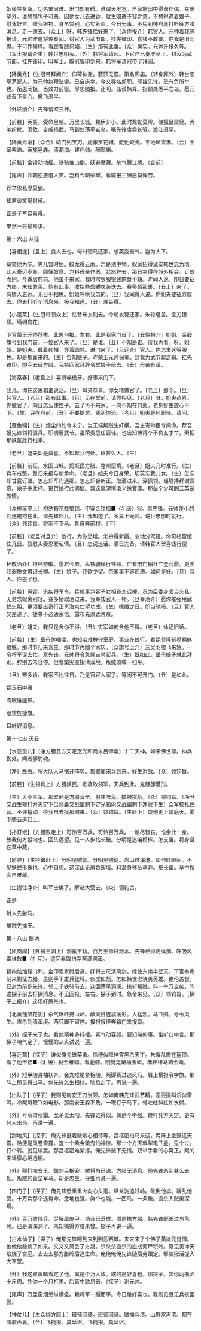 <!-- { "loadSidebar": true } -->
姻缘嗟复断。功名恨尙难。出门卽有碍。谁谓天地宽。自家旅邸中得谐佳偶。幸出望外。谁想那鸨子可恶。因他女儿去进香。就生暗遣不容之意。不想得遇着娘子。慰我好言。赠我银物。身虽暂别。心实萦牵。今日无事。不免到帅府裏打听征方腊消息。走一遭去。〔众上〕呀。韩先锋恰好来了。〔众作报介〕韩官人。元帅着我等报请。元帅昨遣将佐奏闻。封官人为武节郞。挂先锋印。喜钱不敢要。你我是旧同僚。不可作模样。看顾看顾何如。〔生〕那有此事。〔众〕眞实。元帅升帐久等。〔军士报请介生〕韩世忠叩头。〔外〕韩将军请起。下官昨已奏准圣上。封汝为武节郞。挂先锋印。叫军士。取冠服印剑来。韩将军请冠带了拜阙。 

【降黄龙】〔生冠带拜阙介〕仰荷神尧。葑菲无遗。策名廊庙。〔转身拜外〕韩世忠草茅鄙人。为元帅执鞭坠镫。已自庆幸。今又辱名郞职。印挂先锋。恐有负所举也。衔恩罔极。当效力前驱。尽忠图报。还叨。庙谟帏算。指顾处悉平岩岛。愿元戎召下星门。檄飞须早。

〔外递酒介〕先锋请飮三杯。 

【前腔】英豪。受命皇朝。万里长城。赖伊非小。此时龙蛇莫辨。値狐鼠潜窥。犬羊纷扰。须敎。奋威扬武。马到处荡平岩岛。嘱先锋席卷长驱。渡江须早。

【降黄龙滚】〔众合〕辕门列宝刀。虎帐罗花帽。鲲化蛟腾。平地风雷瀑。〔合〕金章紫诰。黄旄皂纛。淸潮海。建伟勋。酬廊庙。

【前腔】金镫动地摇。铁骑催山倒。妖避魔藏。杀气腾江峤。〔合前〕 

【尾声】昨朝逆旅遗人笑。岂料今朝荣耀。看取报主酬恩莫惮劳。

荐举恩私厚莫酬。



知君谈笑觅封侯。

正是千军容易得。



果然一将最难求。 

第十六出
从征

【喜相逢】〔旦上〕良人去也。何时驷马还家。想英姿豪气。岂为人下。

莫笑他为卒。男儿暂时屈。蛟龙得云雨。岂是池中物。奴家招得延安韩世忠为壻。此人豪迈不羣。颇惬奴意。岂料母亲作恶。忿怒辞去。那日幸得在城外相会。订盟而别。今寄居府前。他虽不来家。我时常衣服银钱飮食不缺。昨闻人说。卽日要征方腊。未知眞否。倘有此事。收拾些盘纒衣装送去。赛多娇那裏。〔丑上〕来了。有情人去远。无日不相思。姐姐呼唤我怎的。〔旦〕我闻得人说。你姐夫要征方腊去。你去打听个消息来。报我知道。〔丑〕理会得。 

【小蓬莱】〔生冠带领众上〕忆昔布衣别去。今朝衣锦还家。朱轮皂盖。宝刀银印。绣帽宫花。

下官蒙王元帅荐拔。此恩何报。左右。此是我家门首了。〔丑惊报介〕姐姐。金鼓旗号到我门首。一位官人来了。〔旦〕是谁。〔丑〕不知是谁。待我再看。呀。姐姐。是姐夫。戴着纱帽。穿着圆领。进门来了。〔旦迎介〕官人。你怎生这等服色。却是那裏来的。〔生〕吿知娘子。昨蒙王元帅保奏。封我为武节郞之职。挂先锋印。卽今去征方腊。我特回家拜辞令堂娘子前去。〔丑〕母亲有请。 

【海棠春】〔老旦上〕喜鹊噪檐牙。好事来门下。

我儿。你在这裏和谁说话。〔旦〕母亲恭喜。你女壻做官了。〔老旦〕那个。〔旦〕韩官人。〔老旦〕那有此事。〔旦〕见在堂前。请你相见。〔老旦〕呀。姐夫恭喜。你做官了。向日怎么使性子。去了再不来家。一向不知在何处。老身好生放心不下。〔生〕只在府前。〔丑〕不要提罢。我到惶恐。〔老旦〕姐夫是何职任。请问。 

【雁鱼锦】〔生〕烟尘四处今未宁。岂无端叛贼生奸横。吾主寄帅臣专阃命。荐吾授先锋领将驱兵。职叨居武节。虽荣贵思任匪轻。也应知博得个不负玄才举。索把那妖氛此行扫净。

〔老旦〕姐夫却是眞喜。不知起兵何处。征甚么人。〔生〕 

【前腔】前征。水国山城。捣妖民方腊。睦州蛮境。〔老旦〕姐夫几时准行。〔生〕兵车戒整。暂归来报与新承命。〔老旦〕姐夫今日身荣。切莫忘我儿女。〔生〕怎忘却甘露订盟。怎忘却军门遇卿。怎忘却合新正。取酒过来。深佩领。瑶觞捧拜谢萱庭。娘子奉此杯。更贺娘行此满觥。我这裏深惭毛义微官廪。那些个少可酬云英逆旅情。

〔众捧盔甲上〕袍绣簪花裁蜀锦。甲穿金锁扣■〈犭唐〉猊。禀先锋。元帅差小的们送袍铠在此。请先锋起兵。〔生〕我知道了。多禀上元帅。说世忠卽时就行。〔众〕领钧旨。将军不下马。各自奔前程。〔下〕 

【前腔】〔老旦对旦介〕他行。为你愁增。怎拚得新婚。忽地分鸾镜。你可相留缓住几日。叙慰夫妻恩爱私情。〔旦〕怎说这话。酒已完备。请韩官人贺喜饯行便了。 

杯敬酒介〕持杯特敬。愿君今去。纵铁骑横行铁岭。伫看咱门楣杜广登台鼎。更羡我弱质文君识长卿。〔生〕娘子。我欲少留。奈国事不容迟滞。如何是好。〔旦〕官人。你差了也。 

【前腔】风霆。迅疾将军令。兵机事岂容子女相眷恋迟梗。况为臣委身须当忘私。无劳念奴离别轻。赛多娇取酒过来。我奉饯官人一杯。〔旦奉酒介〕愿你摧强用武摅忠胆。更须要出奇行正靑海京伫望功成。〔生〕擒贼之日。卽当驰报。〔旦〕官人又差道了。捷书不必通家信。露布先须达帝京。

〔老旦〕姐夫。我只是舍你不得。〔丑〕穷军如何舍他不得。〔老旦〕休记旧话。 

【前腔】〔生〕岳母休咽哽。也知咱难株守室庭。事业在兹行。看昆吾挥斩尽魑魅鲲鲸。那时节归来喜生。那时节再图个家庆。〔众旗号上介〕三吴羽檄飞来急。一令将军促去忙。禀先锋。元帅将令急候吉时起兵。〔生〕旣如此。岳母娘子就此拜别。辞别去未容停。但看鎗尖直指淸溪境。叛贼须敎一扫平。

〔旦〕赛多娇。我家不比往日。乃是官宦人家了。等闲不可开门。〔丑〕是如此。 

昆玉石中藏



肉眼谁能识。

眼望旌捷旗。



耳听好消息。 

第十七出
灭丑

【水底鱼儿】〔净方腊丑方天定定光和尙末吕师囊〕十二天神。如来佛世尊。神兵到处。闻者卽消魂。

〔净〕左右。将大队人马摆开阵势。那壁厢宋兵到来。好生对敌。〔众〕领钧旨。 

【前腔】〔生领兵上〕方腊妖民。欺凌敢领军。天兵到此。鬼魅卽潜形。

〔生〕大小三军。那壁厢是方腊营垒。射住阵角。擂鼓挑战。〔众〕领钧旨。〔净丑交战生鞭打方天定下吕师囊又战鎗刺下定光和尙又战鎗刺下净败下生〕众军校扎住营。不许擅动。待我自去捉那贼来。〔众〕领钧旨。〔生赶下〕饶他走上焰磨天。脚下腾云追赶上。 

【扑灯蛾】〔方腊败走上〕可怜百万兵。可怜百万兵。一朝尽皆丧。惟余此一身。敎我何方投向也。回头远望。见一人步拈长鎗。分明是追咱模样。怎支当。将身且在草中藏。

【前腔】〔生持鎗赶上〕分明见贼徒。分明见贼徒。盘山过溪港。如何转眼间。不见妖民形像也。心中自想。这深山无房舍园墙。料潜身林丛草莽。把长鎗。草中搜索自难藏。

〔生捉住净介〕叫军士绑了。解赴大营去。〔众〕领钧旨。 

正是 

射人先射马。



擒贼先擒王。 

第十八出
酬功

【凤凰阁】〔外扮王渊上〕洞蛮不轨。百万王师过濲水。先锋已得虎侯痴。呼吸风雷谁敢■〈扌互〉。这回看取扫净帮源洞溪。

锦袍灿灿辕门列。金印累累肘后悬。好将三尺淸风剑。撑住东南半壁天。下官奉命前来剿征方腊。虽则手下雄兵猛将。似虎如彪。怎如韩世忠骁勇英雄。绝伦盖世。已封为前步先锋。领二千铁骑前去。这回荡平洞溪。擒斩叛贼。料一举万全矣。昨遣探子前去打探消息。不见回报。左右。探子到时。急令来见。〔众〕领钧旨。〔探子上报介〕这场好厮杀也。 

【北黄锺醉花阴】杀气砯砰撼山岭。蔽天日旌旗荡影。人猛烈。马飞腾。号令风生。直杀到淸溪境。两只脚不留停。报报报径奔辕门来报禀。

〔外〕探子来了也。看他精神多抖搜。喜气动容颜。要知端的事。惟听口中言。那探子喘气定了。慢慢的从头试说一遍。 

【喜迁莺】〔探子〕谁似俺先锋英勇。恰便似降神霄黑杀天丁。朱缨乱撒在盔顶。看了他甲挂■〈犭唐〉猊金雁翎。看驰骋。明晃晃鎗横玉蟒。赤律律马跨金睛。

〔外〕短甲随身袖袄齐。金丸雉尾紧相随。两脚赛过追风马。肩上横担令字旗。那阵上那员将出马。俺先锋怎生相持。喘息定了。再说一遍。 

【出队子】〔探子〕我则见南安王刀当顶。怎如俺韩先锋武艺精。恶狠狠叫杀似雷鸣。冷飕飕鞭飞如电影。那南安王躱不及。一鞭打于马下。骨吐吐鲜红如水倾。

〔外〕号令肃秋霜。戈矛晃太阳。先锋谁得似。眞是个中强。鞭打死方天定。更有何人出马。再说一遍。 

【刮地风】〔探子〕俺先锋挺着鎗垓心相待等。吕枢密拍马来迎。两阵上金鼓连天震。恰便是风卷雷霆。这一个紫金鎗鬼怕神惊。那一个方天戟掣电飞星。踅个过。打个转。就见输赢。那吕枢密难架撑。俺先锋鎗下无情。双举手看的心窝正。飕的来蟒穿心搠透明。

〔外〕鞭打南安王。鎗刺吕枢密。贼将虽已诛。方腊无消息。俺先锋杀到甚么去处。叛贼的营垒军马。却是怎生。仔细再说一遍。 

【四门子】〔探子〕俺先锋怒重重火向心头迸。纵龙驹追过岭。砍倒他旗。躧乱他营。十万兵那个逃得命。恁地也强。眞个也能。一匹马。一条鎗。直杀入贼巢深境。

〔外〕百万败残兵。尽解犀皮甲。功业已垂成。须是擒方腊。韩先锋旣杀过乌龟岭。已是淸溪洞了。未知擒得方腊未曾。探子再说一遍。 

【古水仙子】〔探子〕俺那先锋呵到来到到恁赛城。来来来了个佛子英雄元觉僧。他他他鎗挑了如来。又又又简丢了方晟。杀杀杀直杀的血成河尸积岭。见见见冲天焰烧了宫庭。去去去那方腊岭后逃生命。俺俺俺俺先锋随后劳跟定。擘脑揪活捉入大军营。

〔外〕我这双眼睛看定了他。眞是个万人敌。端的是好喜也。那探子。赏你两甁酒十斤肉。免你一个月打差。后营中歇息去。〔探子〕谢元帅。 

【尾声】万里蛮烟恁纵横盛。赖将军一躧而平。今日是好喜也。我则见昼无兵夜罢警。

【神仗儿】〔生众绑方腊上〕班师回骑。班师回骑。贼擒兵溃。山野欢声沸。都在凯歌声裏。〔合〕飞捷报。莫延迟。飞捷报。莫延迟。

